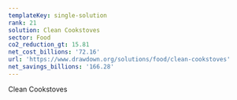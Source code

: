 ```yaml
---
templateKey: single-solution
rank: 21
solution: Clean Cookstoves
sector: Food
co2_reduction_gt: 15.81
net_cost_billions: '72.16'
url: 'https://www.drawdown.org/solutions/food/clean-cookstoves'
net_savings_billions: '166.28'
---
```


Clean Cookstoves
